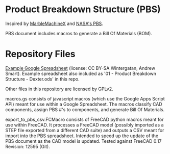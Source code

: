 # Product Breakdown Structure (PBS)
Inspired by [MarbleMachineX](https://www.reddit.com/r/MarbleMachineX/comments/9szkud/how_to_organize_your_project_with_a_pbs_system/) and [NASA's PBS](http://web.csulb.edu/~hill/ee400d/Lectures/Week%2004%20Modeling/e_Product%20Breakdown%20Structure.pdf).

PBS document includes macros to generate a Bill Of Materials (BOM).

# Repository Files

[Example Google Spreadsheet](https://docs.google.com/spreadsheets/d/1hJnaWNOxw2grD4kduyf22FARP7wVjzjn6f_6CNK4B-Y) (license: CC BY-SA Wintergatan, Andrew Smart).
Example spreadsheet also included as '01 - Product Breakdown Structure - Dexter.ods' in this repo.

Other files in this repository are licensed by GPLv2.

macros.gs consists of javascript macros (which use the Google Apps Script API) meant for use within a Google Spreadsheet. The macros classify CAD components, assign PBS #'s to components, and generate Bill Of Materials.

export_to_pbs_csv.FCMacro consists of FreeCAD python macros meant for use within FreeCAD. It processes a FreeCAD model (possibly imported as a STEP file exported from a different CAD suite) and outputs a CSV meant for import into the PBS spreadsheet. Intended to speed up the update of the PBS document as the CAD model is updated. Tested against FreeCAD 0.17 Revision: 12595 (Git).
